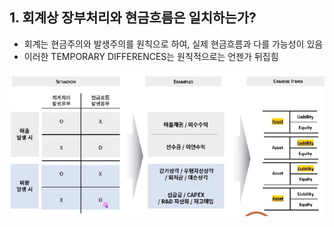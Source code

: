 ## 1. 회계상 장부처리와 현금흐름은 일치하는가?

- 회계는 현금주의와 발생주의를 원칙으로 하여, 실제 현금흐름과 다를 가능성이 있음
- 이러한 TEMPORARY DIFFERENCES는 원칙적으로는 언젠가 뒤집힘

<img src="../Img/1_9_회계상이익과_현금흐름이_일치하지_않는_4가지_1.jpg">